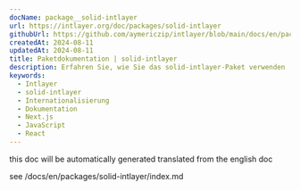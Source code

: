 ```yaml
---
docName: package__solid-intlayer
url: https://intlayer.org/doc/packages/solid-intlayer
githubUrl: https://github.com/aymericzip/intlayer/blob/main/docs/en/packages/solid-intlayer/index.md
createdAt: 2024-08-11
updatedAt: 2024-08-11
title: Paketdokumentation | solid-intlayer
description: Erfahren Sie, wie Sie das solid-intlayer-Paket verwenden
keywords:
  - Intlayer
  - solid-intlayer
  - Internationalisierung
  - Dokumentation
  - Next.js
  - JavaScript
  - React
---
```


this doc will be automatically generated translated from the english doc

see /docs/en/packages/solid-intlayer/index.md
